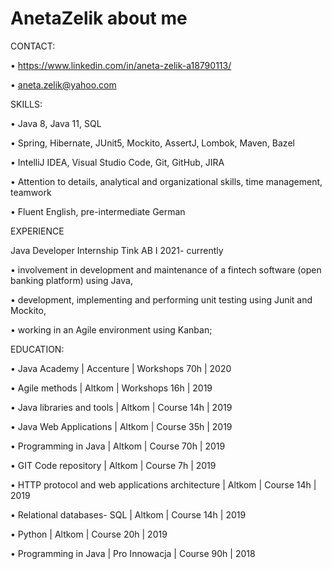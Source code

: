 # AnetaZelik about me
CONTACT:

• https://www.linkedin.com/in/aneta-zelik-a18790113/

• aneta.zelik@yahoo.com

SKILLS:

• Java 8, Java 11, SQL

• Spring, Hibernate, JUnit5, Mockito, AssertJ, Lombok, Maven, Bazel

• IntelliJ IDEA, Visual Studio Code, Git, GitHub, JIRA

• Attention to details, analytical and organizational skills, time management, teamwork 

• Fluent English, pre-intermediate German 

EXPERIENCE

Java Developer Internship Tink AB I 2021- currently

• involvement in development and maintenance of a fintech software (open banking platform) using Java,

• development, implementing and performing unit testing using Junit and Mockito,

• working in an Agile environment using Kanban;

EDUCATION:

• Java Academy | Accenture | Workshops 70h | 2020

• Agile methods | Altkom | Workshops 16h | 2019

• Java libraries and tools | Altkom | Course 14h | 2019

• Java Web Applications | Altkom | Course 35h | 2019

• Programming in Java | Altkom | Course 70h | 2019

• GIT Code repository | Altkom | Course 7h | 2019

• HTTP protocol and web applications architecture | Altkom | Course 14h | 2019

• Relational databases- SQL | Altkom | Course 14h | 2019

• Python | Altkom | Course 20h | 2019

• Programming in Java | Pro Innowacja | Course 90h | 2018
